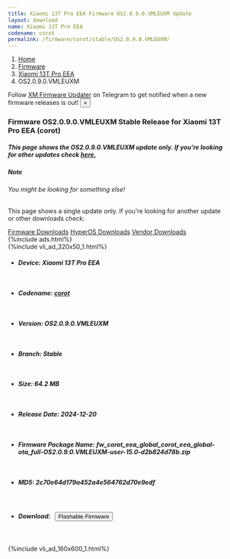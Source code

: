 ```yaml
---
title: Xiaomi 13T Pro EEA Firmware OS2.0.9.0.VMLEUXM Update
layout: download
name: Xiaomi 13T Pro EEA
codename: corot
permalink: /firmware/corot/stable/OS2.0.9.0.VMLEUXM/
---
```

<nav aria-label="breadcrumb">
    <ol class="breadcrumb">
        <li class="breadcrumb-item"><a href="/">Home</a></li>
        <li class="breadcrumb-item"><a href="/firmware/">Firmware</a></li>
        <li class="breadcrumb-item"><a href="/firmware/corot/">Xiaomi 13T Pro EEA</a></li>
        <li class="breadcrumb-item active" aria-current="page">OS2.0.9.0.VMLEUXM</li>
    </ol>
</nav>
<div class="alert alert-primary alert-dismissible fade show" role="alert">
    Follow <a href="https://t.me/XiaomiFirmwareUpdater" class="alert-link">XM Firmware Updater</a> on Telegram to get
    notified when a new firmware releases is out!
    <button type="button" class="close" data-dismiss="alert" aria-label="Close">
        <span aria-hidden="true">&times;</span>
    </button>
</div>
<div class="col-12 mx-auto">
    <h3 class="title bg-light p-2 rounded">Firmware OS2.0.9.0.VMLEUXM Stable Release for Xiaomi 13T Pro EEA (corot)</h3>
    <h5>This page shows the OS2.0.9.0.VMLEUXM update only. If you're looking for other updates check
        <a href="/firmware/corot/">here.</a></h5>
    <div class="card">
        <div class="card-body">
            <h5 class="card-title">Note</h5>
            <h6 class="card-subtitle mb-2 text-muted">You might be looking for something else!</h6>
            <p class="card-text">This page shows a single update only.
                If you're looking for another update or other downloads check:</p>
            <a href="/firmware/" class="card-link">Firmware Downloads</a>
            <a href="/hyperos/" class="card-link">HyperOS Downloads</a>
            <a href="/vendor/" class="card-link">Vendor Downloads</a>
        </div>
    </div>
    {%include ads.html%}
    <div class="row justify-content-center">
        <div class="col-10" id="downloads">
                    <div class="card card-body">
            {%include vli_ad_320x50_1.html%}
            <ul class="list-unstyled">
                <li style="padding-bottom: 10px;">
                    <h5><b>Device: </b>Xiaomi 13T Pro EEA</h5>
                </li>
                <li style="padding-bottom: 10px;">
                    <h5><b>Codename: </b> <a href="/firmware/corot/" target="_blank">corot</a> </h5>
                </li>
                <li style="padding-bottom: 10px;">
                    <h5><b>Version: </b>OS2.0.9.0.VMLEUXM</h5>
                </li>
                <li style="padding-bottom: 10px;">
                    <h5><b>Branch: </b>Stable</h5>
                </li>
                <li style="padding-bottom: 10px;">
                    <h5><b>Size: </b>64.2 MB</h5>
                </li>
                <li style="padding-bottom: 10px;">
                    <h5><b>Release Date: </b>2024-12-20</h5>
                </li>
                <li style="padding-bottom: 10px;">
                    <h5><b>Firmware Package Name: </b><span id="filename" class="text-dark">fw_corot_eea_global_corot_eea_global-ota_full-OS2.0.9.0.VMLEUXM-user-15.0-d2b824d78b.zip</span></h5>
                </li>
                <li style="padding-bottom: 10px;">
                    <h5><b>MD5: </b><span id="md5" class="text-muted">2c70e64d179a452a4e564762d70e9edf</span></h5>
                </li>
                <li style="padding-bottom: 10px;">
                    <h5><b>Download: </b><button type="button" id="download" class="btn btn-primary"
                    style="margin: 7px;" onclick="redirect('fw_corot_eea_global_corot_eea_global-ota_full-OS2.0.9.0.VMLEUXM-user-15.0-d2b824d78b.zip'); return false;"><i class="fa fa-download"></i> Flashable Firmware</button></h5>
                </li>
            </ul>
        </div>
        </div>
        {%include vli_ad_160x600_1.html%}
    </div>
</div>
